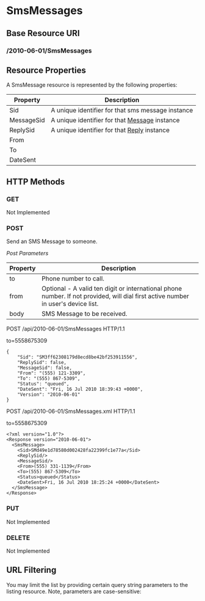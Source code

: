 # SmsMessages #

## Base Resource URI ##
### /2010-06-01/SmsMessages ###

## Resource Properties ##
A SmsMessage resource is represented by the following properties:

<table class="parameters">
<thead>
    <tr>
        <th class="col-1">Property</th>
        <th class="col-2">Description</th>
    </tr>
</thead>
<tbody>
	<tr>
		<td>Sid</td>
		<td>A unique identifier for that sms message instance</td>
	</tr>
	<tr>
		<td>MessageSid</td>
		<td>A unique identifier for that <a href="Messages.md">Message</a> instance</td>
	</tr>
	<tr>
		<td>ReplySid</td>
		<td>A unique identifier for that <a href="MessageReplies.md">Reply</a> instance</td>
	</tr>
	<tr>
		<td>From</td>
		<td></td>
	</tr>
	<tr>
		<td>To</td>
		<td></td>
	</tr>
	<tr>
		<td>DateSent</td>
		<td></td>
	</tr>
</tbody>
</table>

## HTTP Methods ##

### GET ###
Not Implemented

### POST ###
Send an SMS Message to someone.

_Post Parameters_
<table class="parameters">
<thead>
    <tr>
        <th class="col-1">Property</th>
        <th class="col-2">Description</th>
    </tr>
</thead>
<tbody>
	<tr>
		<td>to</td>
		<td>Phone number to call.</td>
	</tr>
	<tr>
		<td>from</td>
		<td>Optional - A valid ten digit or international phone number.  If not provided, will dial first active number in user's device list.</td>
	</tr>
	<tr>
		<td>body</td>
		<td>SMS Message to be received.</td>
	</tr>
</tbody>
</table>


POST /api/2010-06-01/SmsMessages HTTP/1.1
    
to=5558675309

    {
    	"Sid": "SM3ff62308179d8ecd8be42bf253911556",
    	"ReplySid": false,
    	"MessageSid": false,
    	"From": "(555) 121-3309",
    	"To": "(555) 867-5309",
    	"Status": "queued",
    	"DateSent": "Fri, 16 Jul 2010 18:39:43 +0000",
    	"Version": "2010-06-01"
    }
    
POST /api/2010-06-01/SmsMessages.xml HTTP/1.1

to=5558675309

    <?xml version="1.0"?>
    <Response version="2010-06-01">
      <SmsMessage>
        <Sid>SMd49e1d78580d002428fa22399fc1e77a</Sid>
        <ReplySid/>
        <MessageSid/>
        <From>(555) 331-1139</From>
        <To>(555) 867-5309</To>
        <Status>queued</Status>
        <DateSent>Fri, 16 Jul 2010 18:25:24 +0000</DateSent>
      </SmsMessage>
    </Response>
    
### PUT ###
Not Implemented

### DELETE ###
Not Implemented

## URL Filtering ##

You may limit the list by providing certain query string parameters to the listing resource. Note, parameters are case-sensitive:

